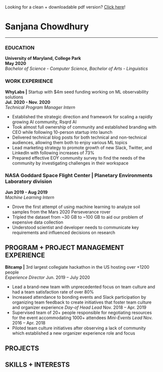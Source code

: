 Looking for a clean + downloadable pdf version? [Click here](https://sanjananana.github.io/pages/resume/)!

# Sanjana Chowdhury
-----------------------------------------------------------------
### EDUCATION
**University of Maryland, College Park**  
**May 2020**  
*Bachelor of Science - Computer Science, Bachelor of Arts - Linguistics*
### WORK EXPERIENCE
**WhyLabs |** Startup with $4m seed funding working on ML observability solutions  
**Jul. 2020 - Nov. 2020**  
*Technical Program Manager Intern*
-	Established the strategic direction and framework for scaling a rapidly growing AI community, Rsqrd AI
-	Took almost full ownership of community and established branding with CEO while following 10-person startup into launch 
-	Delivered technical blog posts for both technical and non-technical audiences, allowing them both to enjoy various ML topics
-	Lead marketing strategy to promote growth of new Slack, Twitter, and LinkedIn with following increases of 73%
-	Prepared effective EOY community survey to find the needs of the community by investigating challenges in their workspace

### **NASA Goddard Space Flight Center |** Planetary Environments Laboratory division  
**Jun 2019 - Aug 2019**  
*Machine Learning Intern*
-	Drove the first attempt of using machine learning to analyze soil samples from the Mars 2020 Perseverance rover
-	Tripled the dataset from ~30 GB to ~100 GB to aid our problem of expensive data collection
-	Understood scientist and developer needs to communicate key requirements and influenced decisions on research
## PROGRAM + PROJECT MANAGEMENT EXPERIENCE 
**Bitcamp |** 3rd largest collegiate hackathon in the US hosting over +1200 people                                  
*Experience Director*										         Jun. 2019 – July 2020
-	Lead a brand-new team with unprecedented focus on team culture and had a team satisfaction rate of over 80%
-	Increased attendance to bonding events and Slack participation by organizing team feedback to create initiatives that foster team culture and organizer experience
*Day-of Head Lead*  									                       Nov. 2018 – Apr. 2019
-	Supervised team of 20+ people responsible for negotiating resources for the event accommodating 1000+ attendees
*Mini-Events Lead* 											        Nov. 2016 – Apr. 2018
-	Piloted team culture initiatives after observing a lack of community which established a new organizer experience role and focus

## PROJECTS
## SKILLS + INTERESTS
